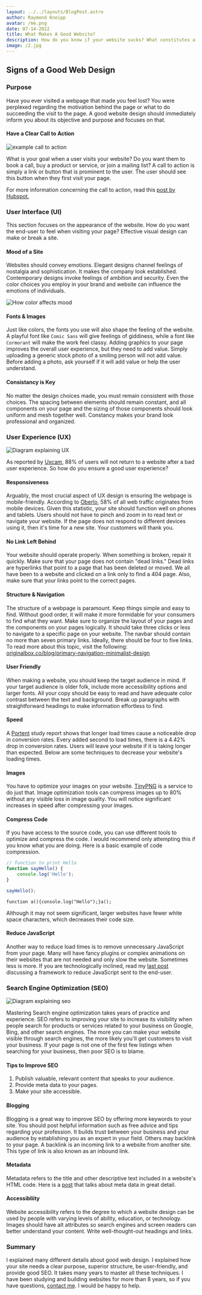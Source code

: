 ```yaml
---
layout: ../../layouts/BlogPost.astro
author: Raymond Kneipp
avatar: /me.png
date: 07-14-2022
title: What Makes A Good Website?
description: How do you know if your website sucks? What constitutes a great website? Here are five salient characteristics that, if utilized correctly, will drastically enhance your company's website.
image: /2.jpg
---
```


## Signs of a Good Web Design

### Purpose

Have you ever visited a webpage that made you feel lost? You were perplexed regarding the motivation behind the page or what to do succeeding the visit to the page. A good website design should immediately inform you about its objective and purpose and focuses on that.

#### Have a Clear Call to Action

![example call to action](/2-cta.jpeg)

What is your goal when a user visits your website? Do you want them to book a call, buy a product or service, or join a mailing list? A call to action is simply a link or button that is prominent to the user. The user should see this button when they first visit your page.

For more information concerning the call to action, read this [post by Hubspot.](https://blog.hubspot.com/marketing/call-to-action-examples)

### User Interface (UI)

This section focuses on the appearance of the website. How do you want the end-user to feel when visiting your page? Effective visual design can make or break a site.

#### Mood of a Site

Websites should convey emotions. Elegant designs channel feelings of nostalgia and sophistication. It makes the company look established. Contemporary designs invoke feelings of ambition and security. Even the color choices you employ in your brand and website can influence the emotions of individuals.

![How color affects mood](/2-color.png)

#### Fonts & Images

Just like colors, the fonts you use will also shape the feeling of the website. A playful font like `Comic Sans` will give feelings of giddiness, while a font like `Cormorant` will make the work feel classy. Adding graphics to your page improves the overall user experience, but they need to add value. Simply uploading a generic stock photo of a smiling person will not add value. Before adding a photo, ask yourself if it will add value or help the user understand.

#### Consistancy is Key

No matter the design choices made, you must remain consistent with those choices. The spacing between elements should remain constant, and all components on your page and the sizing of those components should look uniform and mesh together well. Constancy makes your brand look professional and organized.

### User Experience (UX)

![Diagram explaining UX](/2-ux.png)

As reported by [Uxcam](https://uxcam.com/blog/ux-statistics/), 88% of users will not return to a website after a bad user experience. So how do you ensure a good user experience?

#### Responsiveness

Arguably, the most crucial aspect of UX design is ensuring the webpage is mobile-friendly. According to [Oberlo](https://www.oberlo.com/statistics/mobile-internet-traffic), 58% of all web traffic originates from mobile devices. Given this statistic, your site should function well on phones and tablets. Users should not have to pinch and zoom in to read text or navigate your website. If the page does not respond to different devices using it, then it's time for a new site. Your customers will thank you.

#### No Link Left Behind

Your website should operate properly. When something is broken, repair it quickly. Make sure that your page does not contain "dead links." Dead links are hyperlinks that point to a page that has been deleted or moved. We all have been to a website and clicked on a link only to find a 404 page. Also, make sure that your links point to the correct pages.

#### Structure & Navigation

The structure of a webpage is paramount. Keep things simple and easy to find. Without good order, it will make it more formidable for your consumers to find what they want. Make sure to organize the layout of your pages and the components on your pages logically. It should take three clicks or less to navigate to a specific page on your website. The navbar should contain no more than seven primary links. Ideally, there should be four to five links. To read more about this topic, visit the following: [originalbox.co/blog/primary-navigation-minimalist-design](https://www.originalbox.co/blog/primary-navigation-minimalist-design)

#### User Friendly

When making a website, you should keep the target audience in mind. If your target audience is older folk, include more accessibility options and larger fonts. All your copy should be easy to read and have adequate color contrast between the text and background. Break up paragraphs with straightforward headings to make information effortless to find.

#### Speed

A [Portent](https://www.portent.com/blog/analytics/research-site-speed-hurting-everyones-revenue.htm) study report shows that longer load times cause a noticeable drop in conversion rates. Every added second to load times, there is a 4.42% drop in conversion rates. Users will leave your website if it is taking longer than expected. Below are some techniques to decrease your website's loading times.

#### Images

You have to optimize your images on your website. [TinyPNG](https://tinypng.com/) is a service to do just that. Image optimization tools can compress images up to 80% without any visible loss in image quality. You will notice significant increases in speed after compressing your images.

#### Compress Code

If you have access to the source code, you can use different tools to optimize and compress the code. I would recommend only attempting this if you know what you are doing. Here is a basic example of code compression.

```javascript
// function to print Hello
function sayHello() {
	console.log('Hello');
}

sayHello();
```

```
function a(){console.log("Hello");}a();
```

Although it may not seem significant, larger websites have fewer white space characters, which decreases their code size.

#### Reduce JavaScript

Another way to reduce load times is to remove unnecessary JavaScript from your page. Many will have fancy plugins or complex animations on their websites that are not needed and only slow the website. Sometimes less is more. If you are technologically inclined, read my [last post](https://www.raymondkneipp.com/posts/1-astro) discussing a framework to reduce JavaScript sent to the end-user.

### Search Engine Optimization (SEO)

![Diagram explaining seo](/2-seo.jpeg)

Mastering Search engine optimization takes years of practice and experience. SEO refers to improving your site to increase its visibility when people search for products or services related to your business on Google, Bing, and other search engines. The more you can make your website visible through search engines, the more likely you'll get customers to visit your business. If your page is not one of the first few listings when searching for your business, then poor SEO is to blame.

#### Tips to Improve SEO

1. Publish valuable, relevant content that speaks to your audience.
2. Provide meta data to your pages.
3. Make your site accessible.

#### Blogging

Blogging is a great way to improve SEO by offering more keywords to your site. You should post helpful information such as free advice and tips regarding your profession. It builds trust between your business and your audience by establishing you as an expert in your field. Others may backlink to your page. A backlink is an incoming link to a website from another site. This type of link is also known as an inbound link.

#### Metadata

Metadata refers to the title and other descriptive text included in a website's HTML code. Here is a [post](https://itseeze.com/blog/seo-101-everything-you-need-to-know-about-metadata/) that talks about meta data in great detail.

#### Accessibliity

Website accessibility refers to the degree to which a website design can be used by people with varying levels of ability, education, or technology. Images should have alt attributes so search engines and screen readers can better understand your content. Write well-thought-out headings and links.

### Summary

I explained many different details about good web design. I explained how your site needs a clear purpose, superior structure, be user-friendly, and provide good SEO. It takes many years to master all these techniques. I have been studying and building websites for more than 8 years, so if you have questions, [contact me](https://www.raymondkneipp.com/#contact). I would be happy to help.
